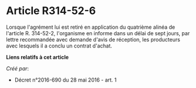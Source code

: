 # Article R314-52-6

Lorsque l'agrément lui est retiré en application du quatrième alinéa de l'article R. 314-52-2, l'organisme en informe dans un
délai de sept jours, par lettre recommandée avec demande d'avis de réception, les producteurs avec lesquels il a conclu un
contrat d'achat.

**Liens relatifs à cet article**

_Créé par_:

  - Décret n°2016-690 du 28 mai 2016 - art. 1
